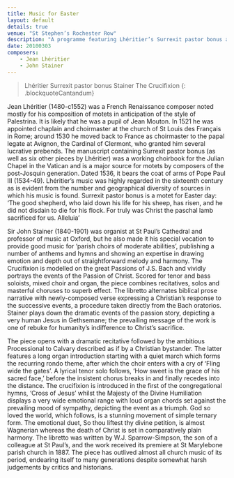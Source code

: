 ```yaml
---
title: Music for Easter
layout: default
details: true
venue: "St Stephen’s Rochester Row"
description: "A programme featuring Lhéritier’s Surrexit pastor bonus and Stainer’s The Crucifixion, celebrating Easter with Renaissance and Victorian choral music."
date: 20100303
composers:
    - Jean Lhéritier
    - John Stainer
---
```

> Lhéritier Surrexit pastor bonus
> Stainer The Crucifixion
{: .blockquoteCantandum}

Jean Lhéritier (1480-c1552) was a French Renaissance composer noted mostly for his composition of motets in anticipation of the style of Palestrina.  It is likely that he was a pupil of Jean Mouton.  In 1521 he was appointed chaplain and choirmaster at the church of St Louis des Français in Rome; around 1530 he moved back to France as choirmaster to the papal legate at Avignon, the Cardinal of Clermont, who granted him several lucrative prebends.  The manuscript containing Surrexit pastor bonus (as well as six other pieces by Lhéritier) was a working choirbook for the Julian Chapel in the Vatican and is a major source for motets by composers of the post-Josquin generation.  Dated 1536, it bears the coat of arms of Pope Paul III (1534-49).  Lhéritier’s music was highly regarded in the sixteenth century as is evident from the number and geographical diversity of sources in which his music is found.  Surrexit pastor bonus is a motet for Easter day: ‘The good shepherd, who laid down his life for his sheep, has risen, and he did not disdain to die for his flock.  For truly was Christ the paschal lamb sacrificed for us.  Alleluia’

Sir John Stainer (1840-1901) was organist at St Paul’s Cathedral and professor of music at Oxford, but he also made it his special vocation to provide good music for ‘parish choirs of moderate abilities’, publishing a number of anthems and hymns and showing an expertise in drawing emotion and depth out of straightforward melody and harmony.  The Crucifixion is modelled on the great Passions of J.S. Bach and vividly portrays the events of the Passion of Christ.  Scored for tenor and bass soloists, mixed choir and organ, the piece combines recitatives, solos and masterful choruses to superb effect.  The libretto alternates biblical prose narrative with newly-composed verse expressing a Christian’s response to the successive events, a procedure taken directly from the Bach oratorios.  Stainer plays down the dramatic events of the passion story, depicting a very human Jesus in Gethsemane; the prevailing message of the work is one of rebuke for humanity’s indifference to Christ’s sacrifice.

The piece opens with a dramatic recitative followed by the ambitious Processional to Calvary described as if by a Christian bystander.  The latter features a long organ introduction starting with a quiet march which forms the recurring rondo theme, after which the choir enters with a cry of ‘Fling wide the gates’.  A lyrical tenor solo follows, ‘How sweet is the grace of his sacred face,’ before the insistent chorus breaks in and finally recedes into the distance.  The crucifixion is introduced in the first of the congregational hymns, ‘Cross of Jesus’ whilst the Majesty of the Divine Humiliation displays a very wide emotional range with loud organ chords set against the prevailing mood of sympathy, depicting the event as a triumph.  God so loved the world, which follows, is a stunning movement of simple ternary form.  The emotional duet, So thou liftest thy divine petition, is almost Wagnerian whereas the death of Christ is set in comparatively plain harmony.  The libretto was written by W.J. Sparrow-Simpson, the son of a colleague at St Paul’s, and the work received its premiere at St Marylebone parish church in 1887.  The piece has outlived almost all church music of its period, endearing itself to many generations despite somewhat harsh judgements by critics and historians.